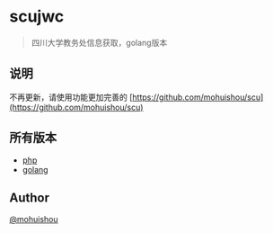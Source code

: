 scujwc
=====

> 四川大学教务处信息获取，golang版本

## 说明
不再更新，请使用功能更加完善的 [https://github.com/mohuishou/scu](https://github.com/mohuishou/scu)

## 所有版本
- [php](https://github.com/mohuishou/scuplus-jwc-package)
- [golang](https://github.com/mohuishou/scujwc-go)

## Author
[@mohuishou](http://lailin.xyz)